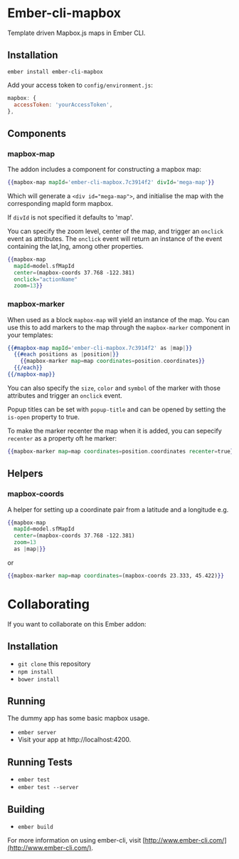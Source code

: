 # Ember-cli-mapbox

Template driven Mapbox.js maps in Ember CLI.

## Installation

```
ember install ember-cli-mapbox
```

Add your access token to `config/environment.js`:

```js
mapbox: {
  accessToken: 'yourAccessToken',
},
```

## Components

### mapbox-map

The addon includes a component for constructing a mapbox map:

```hbs
{{mapbox-map mapId='ember-cli-mapbox.7c3914f2' divId='mega-map'}}
```

Which will generate a `<div id="mega-map">`, and initialise the map with the
corresponding mapId form mapbox.

If `divId` is not specified it defaults to 'map'.

You can specify the zoom level, center of the map, and trigger an `onclick` event as attributes.
The `onclick` event will return an instance of the event containing the lat,lng, among other properties. 

```hbs
{{mapbox-map
  mapId=model.sfMapId
  center=(mapbox-coords 37.768 -122.381)
  onclick="actionName"
  zoom=13}}
```

### mapbox-marker

When used as a block `mapbox-map` will yield an instance of the map. You can use
this to add markers to the map through the `mapbox-marker` component in your
templates:

```hbs
{{#mapbox-map mapId='ember-cli-mapbox.7c3914f2' as |map|}}
  {{#each positions as |position|}}
    {{mapbox-marker map=map coordinates=position.coordinates}}
  {{/each}}
{{/mapbox-map}}
```

You can also specify the `size`, `color` and `symbol` of the marker with those
attributes and trigger an `onclick` event.

Popup titles can be set with `popup-title` and can be opened by setting the
`is-open` property to true.

To make the marker recenter the map when it is added, you can sepecify `recenter`
as a property oft he marker:

```hbs
{{mapbox-marker map=map coordinates=position.coordinates recenter=true}}
```

## Helpers

### mapbox-coords

A helper for setting up a coordinate pair from a latitude and a longitude e.g.

```hbs
{{mapbox-map
  mapId=model.sfMapId
  center=(mapbox-coords 37.768 -122.381)
  zoom=13
  as |map|}}
```

or

```hbs
{{mapbox-marker map=map coordinates=(mapbox-coords 23.333, 45.422)}}
```

# Collaborating

If you want to collaborate on this Ember addon:

## Installation

* `git clone` this repository
* `npm install`
* `bower install`

## Running

The dummy app has some basic mapbox usage.

* `ember server`
* Visit your app at http://localhost:4200.

## Running Tests

* `ember test`
* `ember test --server`

## Building

* `ember build`

For more information on using ember-cli, visit [http://www.ember-cli.com/](http://www.ember-cli.com/).
